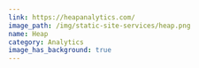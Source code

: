 ```yaml
---
link: https://heapanalytics.com/
image_path: /img/static-site-services/heap.png
name: Heap
category: Analytics
image_has_background: true
---
```

